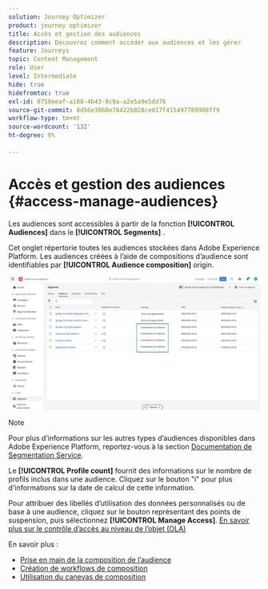 ```yaml
---
solution: Journey Optimizer
product: journey optimizer
title: Accès et gestion des audiences
description: Découvrez comment accéder aux audiences et les gérer
feature: Journeys
topic: Content Management
role: User
level: Intermediate
hide: true
hidefromtoc: true
exl-id: 0758eeaf-a188-4b43-9c9a-a2e5a9e5dd76
source-git-commit: 8d56e3060e78422b028ced17f415497789908ff9
workflow-type: tm+mt
source-wordcount: '132'
ht-degree: 0%

---
```


# Accès et gestion des audiences {#access-manage-audiences}

Les audiences sont accessibles à partir de la fonction **[!UICONTROL Audiences]** dans le **[!UICONTROL Segments]** .

Cet onglet répertorie toutes les audiences stockées dans Adobe Experience Platform. Les audiences créées à l’aide de compositions d’audience sont identifiables par **[!UICONTROL Audience composition]** origin.

![](assets/audiences-list.png)

>[!NOTE]
>
>Pour plus d’informations sur les autres types d’audiences disponibles dans Adobe Experience Platform, reportez-vous à la section [Documentation de Segmentation Service](https://experienceleague.adobe.com/docs/experience-platform/segmentation/ui/overview.html).

Le **[!UICONTROL Profile count]** fournit des informations sur le nombre de profils inclus dans une audience. Cliquez sur le bouton &quot;i&quot; pour plus d&#39;informations sur la date de calcul de cette information.

Pour attribuer des libellés d’utilisation des données personnalisés ou de base à une audience, cliquez sur le bouton représentant des points de suspension, puis sélectionnez **[!UICONTROL Manage Access]**. [En savoir plus sur le contrôle d’accès au niveau de l’objet (OLA)](../administration/object-based-access.md)

<!--
-edit an audience?
-->

En savoir plus :

* [Prise en main de la composition de l’audience](get-started-audience-orchestration.md)
* [Création de workflows de composition](create-compositions.md)
* [Utilisation du canevas de composition](composition-canvas.md)
